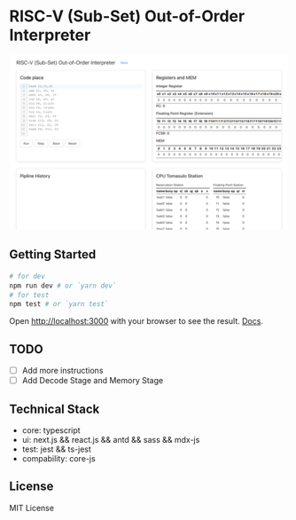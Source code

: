 # RISC-V (Sub-Set) Out-of-Order Interpreter

![](public/demo.png)

## Getting Started

```bash
# for dev
npm run dev # or `yarn dev`
# for test
npm test # or `yarn test`
```

Open [http://localhost:3000](http://localhost:3000) with your browser to see the result. [Docs](docs/README.md).

## TODO

- [ ] Add more instructions
- [ ] Add Decode Stage and Memory Stage

## Technical Stack

- core: typescript
- ui: next.js && react.js && antd && sass && mdx-js
- test: jest && ts-jest
- compability: core-js


## License

MIT License
